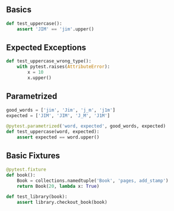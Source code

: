 ## Basics ##
```python
def test_uppercase():
    assert 'JIM' == 'jim'.upper()
```

## Expected Exceptions ##
```python
def test_uppercase_wrong_type():
    with pytest.raises(AttributeError):
        x = 10
        x.upper()
```

## Parametrized ##
```python
good_words = ['jim', 'Jim', 'j_m', 'j1m']
expected = ['JIM', 'JIM', 'J_M', 'J1M']

@pytest.parametrized('word, expected', good_words, expected)
def test_uppercase(word, expected):
    assert expected == word.upper()
```

## Basic Fixtures ##
```python
@pytest.fixture
def book():
    Book = collections.namedtuple('Book', 'pages, add_stamp')
    return Book(20, lambda x: True)

def test_library(book):
    assert library.checkout_book(book)
```